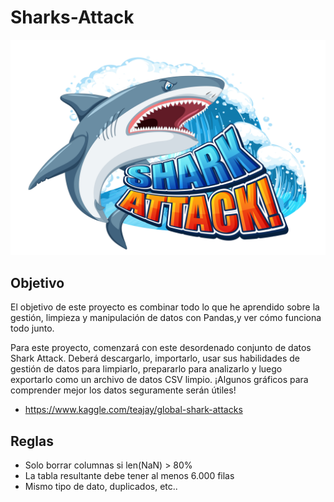 # Sharks-Attack

![tibu](https://github.com/AaronNebreda/Sharks-Attack/blob/main/img/tibu.jpg)



## Objetivo

El objetivo de este proyecto es combinar todo lo que he aprendido sobre la gestión, limpieza y manipulación de datos con Pandas,y ver cómo funciona todo junto. 

Para este proyecto, comenzará con este desordenado conjunto de datos Shark Attack. Deberá descargarlo, importarlo, usar sus habilidades de gestión de datos para limpiarlo, prepararlo para analizarlo y luego exportarlo como un archivo de datos CSV limpio. ¡Algunos gráficos para comprender mejor los datos seguramente serán útiles!

- <https://www.kaggle.com/teajay/global-shark-attacks>


## Reglas

- Solo borrar columnas si len(NaN) > 80%
- La tabla resultante debe tener al menos 6.000 filas
- Mismo tipo  de dato, duplicados, etc..
